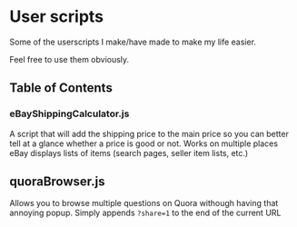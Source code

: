 # User scripts
Some of the userscripts I make/have made to make my life easier.

Feel free to use them obviously.

## Table of Contents

### eBayShippingCalculator.js
A script that will add the shipping price to the main price so you can better tell at a glance whether a price is good or not.
Works on multiple places eBay displays lists of items (search pages, seller item lists, etc.)

## quoraBrowser.js
Allows you to browse multiple questions on Quora withough having that annoying popup. Simply appends `?share=1` to the end of the current URL
